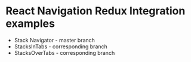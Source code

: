 # React Navigation Redux Integration examples

- Stack Navigator - master branch
- StacksInTabs - corresponding branch
- StacksOverTabs - corresponding branch 
